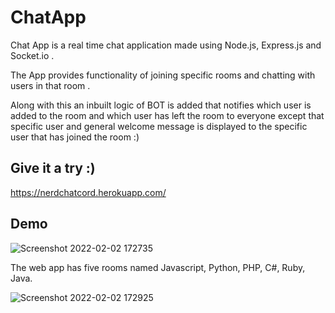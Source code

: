 # ChatApp

Chat App is a real time chat application made using Node.js, Express.js and Socket.io . 

The App provides functionality of joining specific rooms and chatting with users in that room .

Along with this an inbuilt logic of BOT is added that notifies which user is added to the room and which user has left the room to everyone except that specific user and general welcome message is displayed to the specific user that has joined the room :)

## Give it a try :)
https://nerdchatcord.herokuapp.com/

## Demo

![Screenshot 2022-02-02 172735](https://user-images.githubusercontent.com/81703477/152149641-facd75b1-5b98-4dbd-8299-b2667c544751.png)

The web app has five rooms named Javascript, Python, PHP, C#, Ruby, Java.

![Screenshot 2022-02-02 172925](https://user-images.githubusercontent.com/81703477/152149652-5a191b44-6c92-42ec-9cee-4796710d8759.png)
